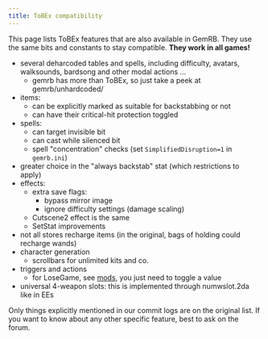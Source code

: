 ```yaml
---
title: ToBEx compatibility
---
```


This page lists ToBEx features that are also available in GemRB. They
use the same bits and constants to stay compatible. **They work in all
games!**

  - several deharcoded tables and spells, including difficulty, avatars,
    walksounds, bardsong and other modal actions ...
      - gemrb has more than ToBEx, so just take a peek at
        gemrb/unhardcoded/
  - items:
      - can be explicitly marked as suitable for backstabbing or not
      - can have their critical-hit protection toggled
  - spells:
      - can target invisible bit
      - can cast while silenced bit
      - spell "concentration" checks (set `SimplifiedDisruption=1` in
        `gemrb.ini`)
  - greater choice in the "always backstab" stat (which restrictions to
    apply)
  - effects:
      - extra save flags:
          - bypass mirror image
          - ignore difficulty settings (damage scaling)
      - Cutscene2 effect is the same
      - SetStat improvements
  - not all stores recharge items (in the original, bags of holding
    could recharge wands)
  - character generation
      - scrollbars for unlimited kits and co.
  - triggers and actions
      - for LoseGame, see [mods](Modding.md), you just need to
        toggle a value
  - universal 4-weapon slots: this is implemented through numwslot.2da
    like in EEs

Only things explicitly mentioned in our commit logs are on the original
list. If you want to know about any other specific feature, best to ask on the forum.
